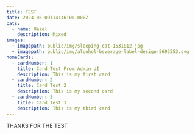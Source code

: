 ```yaml
---
title: TEST
date: 2024-06-09T14:46:00.000Z
cats:
  - name: Hazel
    description: Mixed
images:
  - imagepath: public/img/sleeping-cat-1531012.jpg
  - imagepath: public/img/alcohol-beverage-label-design-5693553.svg
homeCards:
  - cardNumber: 1
    title: Card Test From Admin UI
    description: This is my first card
  - cardNumber: 2
    title: Card Test 2
    description: This is my second card
  - cardNumber: 3
    title: Card Test 3
    description: This is my third card
---
```


THANKS FOR THE TEST
